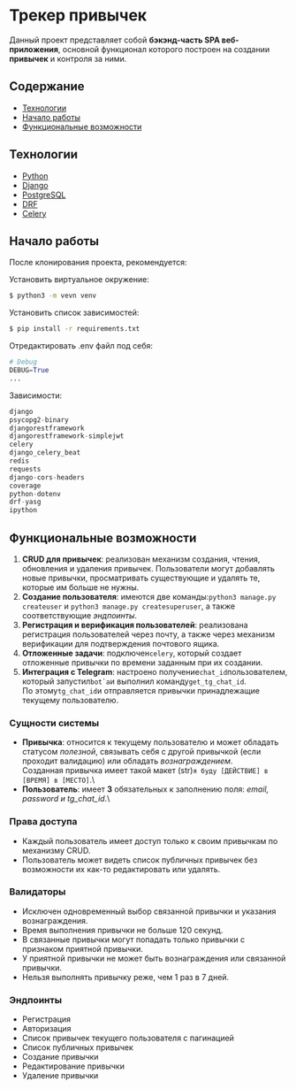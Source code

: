 # Трекер привычек
Данный проект представляет собой **бэкэнд-часть SPA веб-приложения**, основной функционал которого построен на создании **привычек** и контроля за ними.

## Содержание
- [Технологии](#технологии)
- [Начало работы](#начало-работы)
- [Функциональные возможности](#функциональные-возможности)

## Технологии
- [Python](https://www.python.org/)
- [Django](https://www.djangoproject.com/)
- [PostgreSQL](https://www.postgresql.org/)
- [DRF](https://www.django-rest-framework.org/)
- [Celery](https://docs.celeryq.dev/en/stable/)


## Начало работы
После клонирования проекта, рекомендуется:

Установить виртуальное окружение:
```sh
$ python3 -m vevn venv
```

Установить список зависимостей:
```sh
$ pip install -r requirements.txt
```

Отредактировать .env файл под себя:
```python
# Debug
DEBUG=True
...
```

Зависимости:
```python
django
psycopg2-binary
djangorestframework
djangorestframework-simplejwt
celery
django_celery_beat
redis
requests
django-cors-headers
coverage
python-dotenv
drf-yasg
ipython
```

## Функциональные возможности
1. **CRUD для привычек**: реализован механизм создания, чтения, обновления и удаления привычек. Пользователи могут добавлять новые привычки, просматривать существующие и удалять те, которые им больше не нужны.
2. **Создание пользователя**: имеются две команды:```python3 manage.py createuser``` и ```python3 manage.py createsuperuser```, а также соответствующие _эндпоинты_.
3. **Регистрация и верификация пользователей**: реализована регистрация пользователей через почту, а также через механизм верификации для подтверждения почтового ящика.
4. **Отложенные задачи**: подключен```celery```, который создает отложенные привычки по времени заданным при их создании.
5. **Интеграция с Telegram**: настроено получение```chat_id```пользователем, который запустил```bot`а```и выполнил команду```get_tg_chat_id```.\
По этому```tg_chat_id```и отправляется привычки принадлежащие текущему пользователю.

### Сущности системы
* **Привычка**: относится к текущему пользователю и может обладать статусом _полезной_, связывать себя с другой привычкой (если проходит валидацию) или обладать _вознаграждением_.\
Созданная привычка имеет такой макет (str)```я буду [ДЕЙСТВИЕ] в [ВРЕМЯ] в [МЕСТО]```.\
* **Пользователь**: имеет **3** обязательных к заполнению поля: _email, password и tg_chat_id_.\

### Права доступа
* Каждый пользователь имеет доступ только к своим привычкам по механизму CRUD.
* Пользователь может видеть список публичных привычек без возможности их как-то редактировать или удалять.

### Валидаторы
* Исключен одновременный выбор связанной привычки и указания вознаграждения.
* Время выполнения привычки не больше 120 секунд.
* В связанные привычки могут попадать только привычки с признаком приятной привычки.
* У приятной привычки не может быть вознаграждения или связанной привычки.
* Нельзя выполнять привычку реже, чем 1 раз в 7 дней.

### Эндпоинты
* Регистрация
* Авторизация
* Список привычек текущего пользователя с пагинацией
* Список публичных привычек
* Создание привычки
* Редактирование привычки
* Удаление привычки
